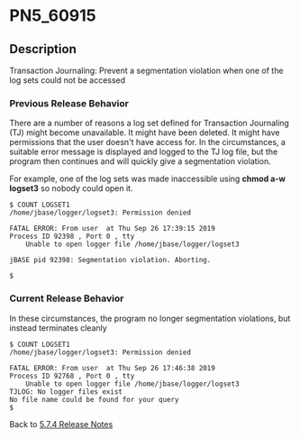 # PN5_60915

<PageHeader />

## Description

Transaction Journaling: Prevent a segmentation violation when one of the log sets could not be accessed

### Previous Release Behavior

There are a number of reasons a log set defined for Transaction Journaling (TJ) might become unavailable. It might have been deleted. It might have permissions that the user doesn't have access for. In the circumstances, a suitable error message is displayed and logged to the TJ log file, but the program then continues and will quickly give a segmentation violation.

For example, one of the log sets was made inaccessible using **chmod a-w logset3** so nobody could open it.

```
$ COUNT LOGSET1
/home/jbase/logger/logset3: Permission denied

FATAL ERROR: From user  at Thu Sep 26 17:39:15 2019
Process ID 92398 , Port 0 , tty
    Unable to open logger file /home/jbase/logger/logset3

jBASE pid 92398: Segmentation violation. Aborting.

$
```

### Current Release Behavior

In these circumstances, the program no longer segmentation violations, but instead terminates cleanly

```
$ COUNT LOGSET1
/home/jbase/logger/logset3: Permission denied

FATAL ERROR: From user  at Thu Sep 26 17:46:38 2019
Process ID 92768 , Port 0 , tty
    Unable to open logger file /home/jbase/logger/logset3
TJLOG: No logger files exist
No file name could be found for your query
$
```

Back to [5.7.4 Release Notes](./../README.md)

  
<PageFooter />
